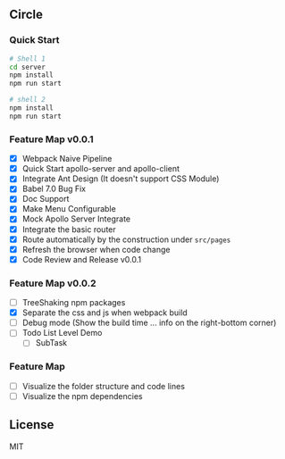## Circle

### Quick Start

```bash
# Shell 1
cd server
npm install
npm run start
```
```bash
# shell 2
npm install
npm run start
```

### Feature Map v0.0.1

- [x] Webpack Naive Pipeline
- [x] Quick Start apollo-server and apollo-client
- [x] Integrate Ant Design (It doesn't support CSS Module)
- [x] Babel 7.0 Bug Fix
- [x] Doc Support
- [x] Make Menu Configurable
- [x] Mock Apollo Server Integrate
- [x] Integrate the basic router
- [x] Route automatically by the construction under `src/pages`
- [x] Refresh the browser when code change
- [x] Code Review and Release v0.0.1

### Feature Map v0.0.2

- [ ] TreeShaking npm packages
- [x] Separate the css and js when webpack build
- [ ] Debug mode (Show the build time ... info on the right-bottom corner)
- [ ] Todo List Level Demo
    - [ ] SubTask

### Feature Map

- [ ] Visualize the folder structure and code lines
- [ ] Visualize the npm dependencies

## License

MIT